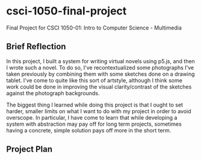 # csci-1050-final-project
Final Project for CSCI 1050-01: Intro to Computer Science - Multimedia

## Brief Reflection
In this project, I built a system for writing virtual novels using p5.js, and then I wrote such
a novel. To do so, I've recontextualized some photographs I've taken previously by combining them
with some sketches done on a drawing tablet. I've come to quite like this sort of artstyle, although
I think some work could be done in improving the visual clarity/contrast of the sketches
against the photograph backgrounds.

The biggest thing I learned while doing this project is that I ought to set harder, smaller limits
on what I want to do with my project in order to avoid overscope. In particular, I have come to learn
that while developing a system with abstraction may pay off for long term projects, sometimes having a
concrete, simple solution pays off more in the short term.

## Project Plan
